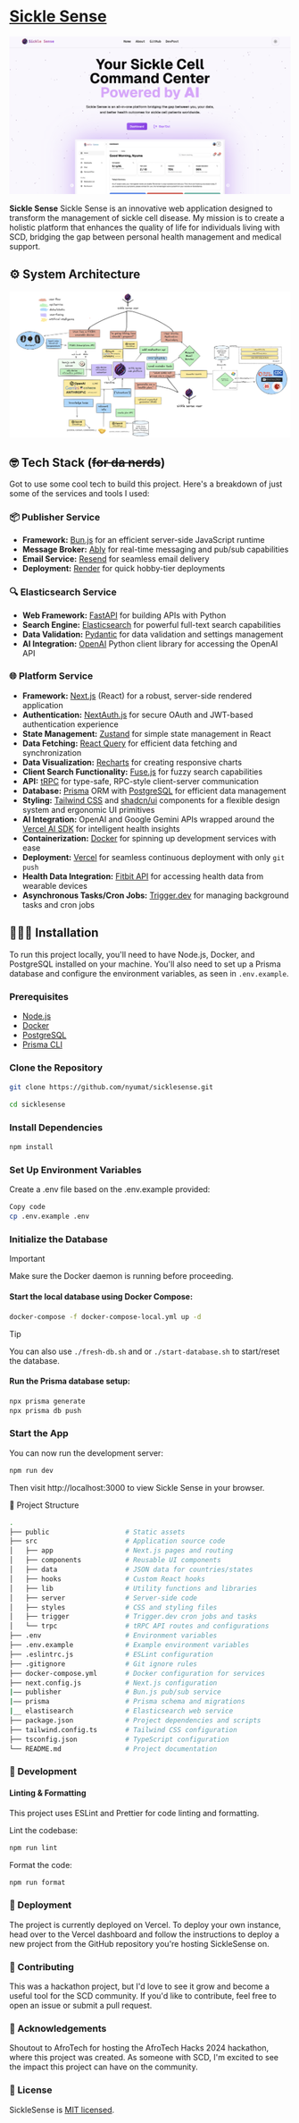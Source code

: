 # [Sickle Sense](https://sicklesense.vercel.app/)

![Sickle Sense Landing Page](/public/preview-light.png)

**Sickle Sense** Sickle Sense is an innovative web application designed to transform the management of sickle cell disease. My mission is to create a holistic platform that enhances the quality of life for individuals living with SCD, bridging the gap between personal health management and medical support.

## ⚙️ System Architecture

![Sickle Sense System Design](/public/system-design-light.png)

## 🤓 Tech Stack (~~for da nerds~~)

Got to use some cool tech to build this project. Here's a breakdown of just some of the services and tools I used:

### 📦 Publisher Service
- **Framework:** [Bun.js](https://bun.sh/) for an efficient server-side JavaScript runtime
- **Message Broker:** [Ably](https://ably.com/) for real-time messaging and pub/sub capabilities
- **Email Service:** [Resend](https://resend.com/) for seamless email delivery
- **Deployment:** [Render](https://render.com/) for quick hobby-tier deployments

### 🔍 Elasticsearch Service
- **Web Framework:** [FastAPI](https://fastapi.tiangolo.com/) for building APIs with Python
- **Search Engine:** [Elasticsearch](https://www.elastic.co/elasticsearch/) for powerful full-text search capabilities
- **Data Validation:** [Pydantic](https://pydantic-docs.helpmanual.io/) for data validation and settings management
- **AI Integration:** [OpenAI](https://pypi.org/project/openai/) Python client library for accessing the OpenAI API

### 🌐 Platform Service
- **Framework:** [Next.js](https://nextjs.org/) (React) for a robust, server-side rendered application
- **Authentication:** [NextAuth.js](https://next-auth.js.org/) for secure OAuth and JWT-based authentication experience
- **State Management:** [Zustand](https://github.com/pmndrs/zustand) for simple state management in React
- **Data Fetching:** [React Query](https://react-query.tanstack.com/) for efficient data fetching and synchronization
- **Data Visualization:** [Recharts](https://recharts.org/en-US/) for creating responsive charts
- **Client Search Functionality:** [Fuse.js](https://fusejs.io/) for fuzzy search capabilities
- **API:** [tRPC](https://trpc.io/) for type-safe, RPC-style client-server communication
- **Database:** [Prisma](https://prisma.io/) ORM with [PostgreSQL](https://www.postgresql.org/) for efficient data management
- **Styling:** [Tailwind CSS](https://tailwindcss.com/) and [shadcn/ui](https://ui.shadcn.com/) components for a flexible design system and ergonomic UI primitives
- **AI Integration:** OpenAI and Google Gemini APIs wrapped around the [Vercel AI SDK](https://sdk.vercel.ai/) for intelligent health insights
- **Containerization:** [Docker](https://www.docker.com/) for spinning up development services with ease
- **Deployment:** [Vercel](https://vercel.com/) for seamless continuous deployment with only `git push`
- **Health Data Integration:** [Fitbit API](https://dev.fitbit.com/build/reference/web-api/) for accessing health data from wearable devices
- **Asynchronous Tasks/Cron Jobs:** [Trigger.dev](https://trigger.dev/) for managing background tasks and cron jobs

## 🧑🏿‍💻 Installation

To run this project locally, you'll need to have Node.js, Docker, and PostgreSQL installed on your machine. You'll also need to set up a Prisma database and configure the environment variables, as seen in `.env.example`.

### Prerequisites

- [Node.js](https://nodejs.org/)
- [Docker](https://www.docker.com/)
- [PostgreSQL](https://www.postgresql.org/)
- [Prisma CLI](https://www.prisma.io/docs/getting-started/setup-prisma/start-from-scratch-typescript-postgres)

### Clone the Repository

```bash
git clone https://github.com/nyumat/sicklesense.git
```

```bash
cd sicklesense
```

### Install Dependencies

```bash
npm install
```

### Set Up Environment Variables

Create a .env file based on the .env.example provided:

```bash
Copy code
cp .env.example .env
```

### Initialize the Database

> [!IMPORTANT]  
> Make sure the Docker daemon is running before proceeding. 

#### Start the local database using Docker Compose:

```bash
docker-compose -f docker-compose-local.yml up -d
```

> [!TIP]
> You can also use `./fresh-db.sh` and or `./start-database.sh` to start/reset the database.

#### Run the Prisma database setup:

```bash
npx prisma generate
npx prisma db push
```

### Start the App

You can now run the development server:

```bash
npm run dev
```

Then visit http://localhost:3000 to view Sickle Sense in your browser.

📁 Project Structure

```bash
.
├── public                   # Static assets
├── src                      # Application source code
│   ├── app                  # Next.js pages and routing
│   ├── components           # Reusable UI components
│   ├── data                 # JSON data for countries/states
│   ├── hooks                # Custom React hooks
│   ├── lib                  # Utility functions and libraries
│   ├── server               # Server-side code
│   ├── styles               # CSS and styling files
│   ├── trigger              # Trigger.dev cron jobs and tasks
│   └── trpc                 # tRPC API routes and configurations
├── .env                     # Environment variables
├── .env.example             # Example environment variables
├── .eslintrc.js             # ESLint configuration
├── .gitignore               # Git ignore rules
├── docker-compose.yml       # Docker configuration for services
├── next.config.js           # Next.js configuration
|—— publisher                # Bun.js pub/sub service
|—— prisma                   # Prisma schema and migrations
|__ elastisearch             # Elasticsearch web service
├── package.json             # Project dependencies and scripts
├── tailwind.config.ts       # Tailwind CSS configuration
├── tsconfig.json            # TypeScript configuration
└── README.md                # Project documentation
```

### 🔧 Development

#### Linting & Formatting

This project uses ESLint and Prettier for code linting and formatting.

Lint the codebase:

```bash
npm run lint
```

Format the code:

```bash
npm run format
```

### 🚀 Deployment

The project is currently deployed on Vercel. To deploy your own instance, head over to the Vercel dashboard and follow the instructions to deploy a new project from the GitHub repository you're hosting SickleSense on.

### 🤝 Contributing

This was a hackathon project, but I'd love to see it grow and become a useful tool for the SCD community. If you'd like to contribute, feel free to open an issue or submit a pull request.

### 🙏 Acknowledgements

Shoutout to AfroTech for hosting the AfroTech Hacks 2024 hackathon, where this project was created. As someone with SCD, I'm excited to see the impact this project can have on the community.

### 📄 License

SickleSense is [MIT licensed](/LICENSE).
